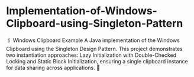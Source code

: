 # Implementation-of-Windows-Clipboard-using-Singleton-Pattern
🖇️ Windows Clipboard Example A Java implementation of the Windows Clipboard using the Singleton Design Pattern. This project demonstrates two instantiation approaches: Lazy Initialization with Double-Checked Locking and Static Block Initialization, ensuring a single clipboard instance for data sharing across applications. 🚀

